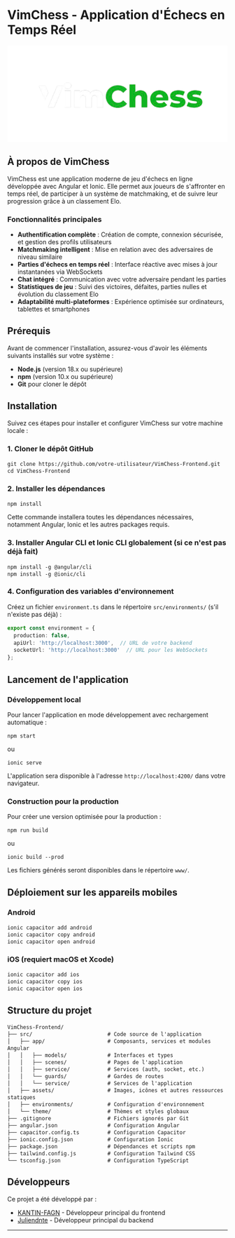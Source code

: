 # VimChess - Application d'Échecs en Temps Réel

![Logo VimChess](src/assets/img/logo.png)

## À propos de VimChess

VimChess est une application moderne de jeu d'échecs en ligne développée avec Angular et Ionic. Elle permet aux joueurs de s'affronter en temps réel, de participer à un système de matchmaking, et de suivre leur progression grâce à un classement Elo.

### Fonctionnalités principales

- **Authentification complète** : Création de compte, connexion sécurisée, et gestion des profils utilisateurs
- **Matchmaking intelligent** : Mise en relation avec des adversaires de niveau similaire
- **Parties d'échecs en temps réel** : Interface réactive avec mises à jour instantanées via WebSockets
- **Chat intégré** : Communication avec votre adversaire pendant les parties
- **Statistiques de jeu** : Suivi des victoires, défaites, parties nulles et évolution du classement Elo
- **Adaptabilité multi-plateformes** : Expérience optimisée sur ordinateurs, tablettes et smartphones

## Prérequis

Avant de commencer l'installation, assurez-vous d'avoir les éléments suivants installés sur votre système :

- **Node.js** (version 18.x ou supérieure)
- **npm** (version 10.x ou supérieure)
- **Git** pour cloner le dépôt

## Installation

Suivez ces étapes pour installer et configurer VimChess sur votre machine locale :

### 1. Cloner le dépôt GitHub

```shell script
git clone https://github.com/votre-utilisateur/VimChess-Frontend.git
cd VimChess-Frontend
```


### 2. Installer les dépendances

```shell script
npm install
```

Cette commande installera toutes les dépendances nécessaires, notamment Angular, Ionic et les autres packages requis.

### 3. Installer Angular CLI et Ionic CLI globalement (si ce n'est pas déjà fait)

```shell script
npm install -g @angular/cli
npm install -g @ionic/cli
```

### 4. Configuration des variables d'environnement

Créez un fichier `environment.ts` dans le répertoire `src/environments/` (s'il n'existe pas déjà) :

```typescript
export const environment = {
  production: false,
  apiUrl: 'http://localhost:3000',  // URL de votre backend
  socketUrl: 'http://localhost:3000'  // URL pour les WebSockets
};
```


## Lancement de l'application

### Développement local

Pour lancer l'application en mode développement avec rechargement automatique :

```shell script
npm start
```


ou

```shell script
ionic serve
```


L'application sera disponible à l'adresse `http://localhost:4200/` dans votre navigateur.

### Construction pour la production

Pour créer une version optimisée pour la production :

```shell script
npm run build
```

ou

```shell script
ionic build --prod
```

Les fichiers générés seront disponibles dans le répertoire `www/`.

## Déploiement sur les appareils mobiles

### Android

```shell script
ionic capacitor add android
ionic capacitor copy android
ionic capacitor open android
```

### iOS (requiert macOS et Xcode)

```shell script
ionic capacitor add ios
ionic capacitor copy ios
ionic capacitor open ios
```


## Structure du projet

```
VimChess-Frontend/
├── src/                        # Code source de l'application
│   ├── app/                    # Composants, services et modules Angular
│   │   ├── models/             # Interfaces et types
│   │   ├── scenes/             # Pages de l'application
│   │   ├── service/            # Services (auth, socket, etc.)
│   │   └── guards/             # Gardes de routes
│   │   └── service/            # Services de l'application
│   ├── assets/                 # Images, icônes et autres ressources statiques
│   ├── environments/           # Configuration d'environnement
│   └── theme/                  # Thèmes et styles globaux
├── .gitignore                  # Fichiers ignorés par Git
├── angular.json                # Configuration Angular
├── capacitor.config.ts         # Configuration Capacitor
├── ionic.config.json           # Configuration Ionic
├── package.json                # Dépendances et scripts npm
├── tailwind.config.js          # Configuration Tailwind CSS
└── tsconfig.json               # Configuration TypeScript
```

## Développeurs

Ce projet a été développé par :
- [KANTIN-FAGN](https://github.com/KANTIN-FAGN) - Développeur principal du frontend
- [Juliendnte](https://github.com/Juliendnte) - Développeur principal du backend

---
